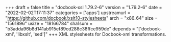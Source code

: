 +++
draft = false
title = "docbook-xsl 1.79.2-6"
version = "1.79.2-6"
date = "2022-02-02T17:11:37"
categories = ['apps']
upstreamurl = "https://github.com/docbook/xslt10-stylesheets"
arch = "x86_64"
size = "1561896"
usize = "18166784"
sha1sum = "b3adda96b8d141ab915ef89cd288c38ffce959de"
depends = "['docbook-xml', 'libxslt', 'sed']"
+++
XML stylesheets for Docbook-xml transformations.